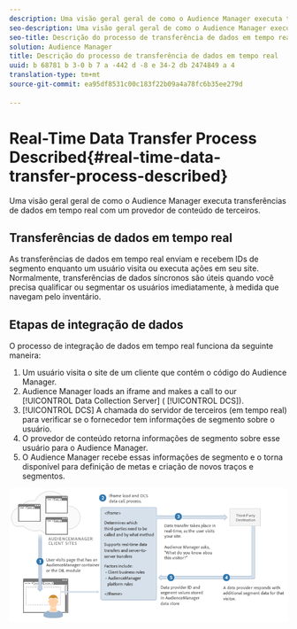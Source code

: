 ```yaml
---
description: Uma visão geral geral de como o Audience Manager executa transferências de dados em tempo real com um provedor de conteúdo de terceiros.
seo-description: Uma visão geral geral de como o Audience Manager executa transferências de dados em tempo real com um provedor de conteúdo de terceiros.
seo-title: Descrição do processo de transferência de dados em tempo real
solution: Audience Manager
title: Descrição do processo de transferência de dados em tempo real
uuid: b 68781 b 3-0 b 7 a -442 d -8 e 34-2 db 2474849 a 4
translation-type: tm+mt
source-git-commit: ea95df8531c00c183f22b09a4a78fc6b35ee279d

---
```



# Real-Time Data Transfer Process Described{#real-time-data-transfer-process-described}

Uma visão geral geral de como o Audience Manager executa transferências de dados em tempo real com um provedor de conteúdo de terceiros.

<!-- real-time-data-transfer-explained.xml -->

## Transferências de dados em tempo real

As transferências de dados em tempo real enviam e recebem IDs de segmento enquanto um usuário visita ou executa ações em seu site. Normalmente, transferências de dados síncronos são úteis quando você precisa qualificar ou segmentar os usuários imediatamente, à medida que navegam pelo inventário.

## Etapas de integração de dados

O processo de integração de dados em tempo real funciona da seguinte maneira:

1. Um usuário visita o site de um cliente que contém o código do Audience Manager.
1. Audience Manager loads an iframe and makes a call to our [!UICONTROL Data Collection Server] ( [!UICONTROL DCS]).
1. [!UICONTROL DCS] A chamada do servidor de terceiros (em tempo real) para verificar se o fornecedor tem informações de segmento sobre o usuário.
1. O provedor de conteúdo retorna informações de segmento sobre esse usuário para o Audience Manager.
1. O Audience Manager recebe essas informações de segmento e o torna disponível para definição de metas e criação de novos traços e segmentos.

![](assets/rt_reduce70.png)